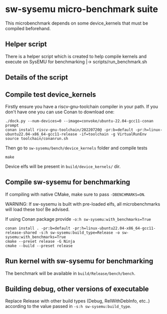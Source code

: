 # sw-sysemu micro-benchmark suite

This microbenchmark depends on some device_kernels that must be compiled beforehand.

## Helper script

There is a helper script which is created to help compile kernels and execute on SysEMU for benchmarking
  |-> scripts/run_benchmark.sh

## Details of the script

## Compile test device_kernels

Firstly ensure you have a riscv-gnu-toolchain compiler in your path.
If you don't have one you can use Conan to download one:
```
./dock.py --num-devices=0 --image=convoke/ubuntu-22.04-gcc11-conan prompt
conan install riscv-gnu-toolchain/20220720@ -pr:b=default -pr:h=linux-ubuntu22.04-x86_64-gcc11-release -if=toolchain -g VirtualRunEnv
source toolchain/conanrun.sh
```

Then go to `sw-sysemu/bench/device_kernels` folder and compile tests

```
make
```
Device elfs will be present in `build/device_kernels/` dir.

## Compile sw-sysemu for benchmarking

If compiling with native CMake, make sure to pass `-DBENCHMARKS=ON`.

WARNING: If sw-sysemu is built with pre-loaded elfs, all microbenchmarks will load these too! Be advised.

If using Conan package provide `-o:h sw-sysemu:with_benchmarks=True`

```
conan install . -pr:b=default -pr:h=linux-ubuntu22.04-x86_64-gcc11-release-shared -s:h sw-sysemu:build_type=Release -o sw-sysemu:with_benchmarks=True
cmake --preset release -G Ninja
cmake --build --preset release
```

## Run kernel with sw-sysemu for benchmarking
The benchmark will be available in `build/Release/bench/bench`.

## Building debug, other versions of executable
Replace Release with other build types (Debug, RelWithDebInfo, etc..) according to the value passed in `-s:h sw-sysemu:build_type`.
